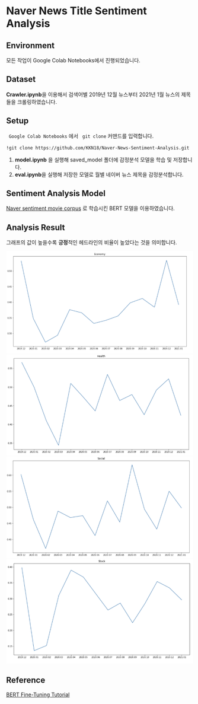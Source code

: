 # Naver News Title Sentiment Analysis

## Environment
모든 작업이 Google Colab Notebooks에서 진행되었습니다.

## Dataset
**Crawler.ipynb**을 이용해서 검색어별 2019년 12월 뉴스부터 2021년 1월 뉴스의 제목들을 크롤링하였습니다.

## Setup
<code> Google Colab Notebooks</code> 에서 <code> git clone</code> 커맨드를 입력합니다.

    !git clone https://github.com/KKN18/Naver-News-Sentiment-Analysis.git

1. **model.ipynb** 을 실행해 saved_model 폴더에 감정분석 모델을 학습 및 저장합니다.
2. **eval.ipynb**을 실행해 저장한 모델로 월별 네이버 뉴스 제목을 감정분석합니다.

## Sentiment Analysis Model
[Naver sentiment movie corpus](https://github.com/e9t/nsmc/) 로 학습시킨 BERT 모델을 이용하였습니다.

## Analysis Result
그래프의 값이 높을수록 **긍정**적인 헤드라인의 비율이 높았다는 것을 의미합니다.

![Economy](https://github.com/KKN18/Naver-News-Sentiment-Analysis/blob/main/result/Economy.PNG)
![Health](https://github.com/KKN18/Naver-News-Sentiment-Analysis/blob/main/result/Health.PNG)
![Social](https://github.com/KKN18/Naver-News-Sentiment-Analysis/blob/main/result/Social.PNG)
![Stock](https://github.com/KKN18/Naver-News-Sentiment-Analysis/blob/main/result/Stock.PNG)

## Reference
[BERT Fine-Tuning Tutorial](https://medium.com/@aniruddha.choudhury94/part-2-bert-fine-tuning-tutorial-with-pytorch-for-text-classification-on-the-corpus-of-linguistic-18057ce330e1)
